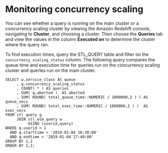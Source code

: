 # Monitoring concurrency scaling<a name="concurrency-scaling-monitoring"></a>

You can see whether a query is running on the main cluster or a concurrency scaling cluster by viewing the Amazon Redshift console, navigating to **Cluster**, and choosing a cluster\. Then choose the **Queries** tab and view the values in the column **Executed on** to determine the cluster where the query ran\.

To find execution times, query the STL\_QUERY table and filter on the `concurrency_scaling_status` column\. The following query compares the queue time and execution time for queries run on the concurrency scaling cluster and queries run on the main cluster\.

```
SELECT w.service_class AS queue
     , q.concurrency_scaling_status
     , COUNT( * ) AS queries
     , SUM( q.aborted )  AS aborted
     , SUM( ROUND( total_queue_time::NUMERIC / 1000000,2 ) ) AS queue_secs
     , SUM( ROUND( total_exec_time::NUMERIC / 1000000,2 ) )  AS exec_secs
FROM stl_query q
     JOIN stl_wlm_query w
          USING (userid,query)
WHERE q.userid > 1
  AND q.starttime > '2019-01-04 16:38:00'
  AND q.endtime < '2019-01-04 17:40:00'
GROUP BY 1,2
ORDER BY 1,2;
```

